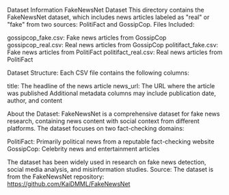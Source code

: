 Dataset Information
FakeNewsNet Dataset
This directory contains the FakeNewsNet dataset, which includes news articles labeled as "real" or "fake" from two sources: PolitiFact and GossipCop.
Files Included:

gossipcop_fake.csv: Fake news articles from GossipCop
gossipcop_real.csv: Real news articles from GossipCop
politifact_fake.csv: Fake news articles from PolitiFact
politifact_real.csv: Real news articles from PolitiFact

Dataset Structure:
Each CSV file contains the following columns:

title: The headline of the news article
news_url: The URL where the article was published
Additional metadata columns may include publication date, author, and content

About the Dataset:
FakeNewsNet is a comprehensive dataset for fake news research, containing news content with social context from different platforms. The dataset focuses on two fact-checking domains:

PolitiFact: Primarily political news from a reputable fact-checking website
GossipCop: Celebrity news and entertainment articles

The dataset has been widely used in research on fake news detection, social media analysis, and misinformation studies.
Source:
The dataset is from the FakeNewsNet repository: https://github.com/KaiDMML/FakeNewsNet